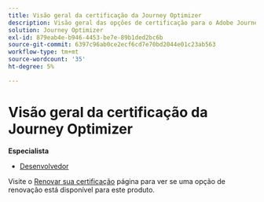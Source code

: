 ```yaml
---
title: Visão geral da certificação da Journey Optimizer
description: Visão geral das opções de certificação para o Adobe Journey Optimizer
solution: Journey Optimizer
exl-id: 879eab4e-b946-4453-be7e-89b1ded2bc6b
source-git-commit: 6397c96ab0ce2ecf6cd7e70bd2044e01c23ab563
workflow-type: tm+mt
source-wordcount: '35'
ht-degree: 5%

---
```


# Visão geral da certificação da Journey Optimizer

**Especialista**

* [Desenvolvedor](/help/certifications/ajo/ajo-e-developer.md) <!--AD0-E603-->

Visite o [Renovar sua certificação](/help/certifications/renew.md) página para ver se uma opção de renovação está disponível para este produto.
